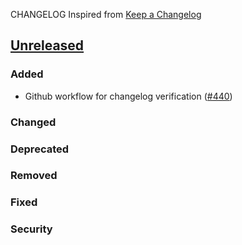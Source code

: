 CHANGELOG
Inspired from [Keep a Changelog](https://keepachangelog.com/en/1.0.0/)

## [Unreleased]
### Added
- Github workflow for changelog verification ([#440](https://github.com/opensearch-project/flow-framework/pull/440))

### Changed

### Deprecated

### Removed

### Fixed

### Security


[Unreleased]: https://github.com/opensearch-project/flow-framework/compare/2.x...HEAD
